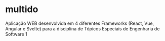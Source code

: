 # multido
Aplicação WEB desenvolvida em 4 diferentes Frameworks (React, Vue, Angular e Svelte) para a disciplina de Tópicos Especiais de Engenharia de Software 1  
